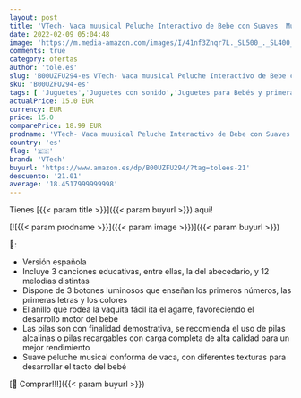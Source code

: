 ```yaml
---
layout: post
title: 'VTech- Vaca muusical Peluche Interactivo de Bebe con Suaves  Multicolor  única  3480-166022 '
date: 2022-02-09 05:04:48
image: 'https://m.media-amazon.com/images/I/41nf3Znqr7L._SL500_._SL400_.jpg'
comments: true
category: ofertas
author: 'tole.es'
slug: 'B00UZFU294-es VTech- Vaca muusical Peluche Interactivo de Bebe con...'
sku: 'B00UZFU294-es'
tags: [ 'Juguetes','Juguetes con sonido','Juguetes para Bebés y primera infancia','Juguetes y juegos','bebe','vtech', ]
actualPrice: 15.0 EUR
currency: EUR
price: 15.0
comparePrice: 18.99 EUR
prodname: 'VTech- Vaca muusical Peluche Interactivo de Bebe con Suaves  Multicolor  única  3480-166022 '
country: 'es'
flag: '🇪🇸'
brand: 'VTech'
buyurl: 'https://www.amazon.es/dp/B00UZFU294/?tag=tolees-21'
descuento: '21.01'
average: '18.4517999999998'
---
```


Tienes [{{< param title >}}]({{< param buyurl >}}) aqui!

[![{{< param prodname >}}]({{< param image >}})]({{< param buyurl >}})

🔎:

- Versión española
- Incluye 3 canciones educativas, entre ellas, la del abecedario, y 12 melodías distintas
- Dispone de 3 botones luminosos que enseñan los primeros números, las primeras letras y los colores
- El anillo que rodea la vaquita fácil ita el agarre, favoreciendo el desarrollo motor del bebé
- Las pilas son con finalidad demostrativa, se recomienda el uso de pilas alcalinas o pilas recargables con carga completa de alta calidad para un mejor rendimiento
- Suave peluche musical conforma de vaca, con diferentes texturas para desarrollar el tacto del bebé

[🛒 Comprar!!!]({{< param buyurl >}})

